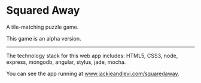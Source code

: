 Squared Away
=======

A tile-matching puzzle game.

This game is an alpha version.

-------

The technology stack for this web app includes: HTML5, CSS3, node, express, mongodb, angular, stylus, jade, mocha.

You can see the app running at www.jackieandlevi.com/squaredaway.

